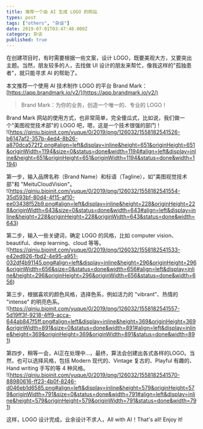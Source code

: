 ```yaml
---
title: 推荐一个由 AI 生成 LOGO 的网站
types: post
tags: ["others", "杂谈"]
date: 2019-07-01T03:47:48.000Z
category: 杂谈
published: true
---
```


在创建项目时，有时需要根据一些文案，设计 LOGO，既要美观大方，又要突出主题。当然，朋友较多的人，去找做 UI 设计的朋友来帮忙，像我这样的"孤独患者"，就只能寻求 AI 的帮助了。

本文推荐一个使用 AI 技术制作 LOGO 的平台 Brand Mark：[https://app.brandmark.io/v2/](https://app.brandmark.io/v2/)

> Brand Mark：为你的业务，创造一个唯一的、专业的 LOGO！


Brand Mark 网站的使用方式，也非常简单，完全傻瓜式，比如说，我们做一个"美图视觉技术部"的 LOGO 吧，嗯，这是一个技术很强的部门！<br />!(https://qiniu.bioinit.com/yuque/0/2019/png/126032/1558182541526-b6147af2-357b-4ed4-8b26-a870dca572f2.png#align=left&display=inline&height=651&originHeight=651&originWidth=1194&size=0&status=done&width=1194#align=left&display=inline&height=651&originHeight=651&originWidth=1194&status=done&width=1194)

第一步，输入品牌名称（Brand Name）和标语（Tagline），如"美图视觉技术部"和 "MeituCloudVision"。<br />!(https://qiniu.bioinit.com/yuque/0/2019/png/126032/1558182541554-35d593bf-80d4-4f15-af10-ee03438f52b9.png#align=left&display=inline&height=228&originHeight=228&originWidth=643&size=0&status=done&width=643#align=left&display=inline&height=228&originHeight=228&originWidth=643&status=done&width=643)

第二步，输入一些关键词，确定 LOGO 的风格，比如 computer vision、beautiful、deep learning、cloud 等等。<br />!(https://qiniu.bioinit.com/yuque/0/2019/png/126032/1558182541533-e42ed926-fbd2-4e95-a951-032df4b91145.png#align=left&display=inline&height=296&originHeight=296&originWidth=656&size=0&status=done&width=656#align=left&display=inline&height=296&originHeight=296&originWidth=656&status=done&width=656)

第三步，根据喜欢的颜色风格，选择色系，例如活力的 "vibrant"、热情的 "intense" 的明亮色系。<br />!(https://qiniu.bioinit.com/yuque/0/2019/png/126032/1558182541557-5d19ff3f-9218-4ff9-acca-644ab847f5ff.png#align=left&display=inline&height=369&originHeight=369&originWidth=891&size=0&status=done&width=891#align=left&display=inline&height=369&originHeight=369&originWidth=891&status=done&width=891)

第四步，稍等一会，AI正在处理中...，最终，算法会创建出各式各样的LOGO。当然，也可以选择风格，包括 Modern 现代的、Vintage 复古的、Playful 有趣的、Hand writing 手写的等 4 种风格。<br />!(https://qiniu.bioinit.com/yuque/0/2019/png/126032/1558182541570-88980616-ff23-4b0f-8246-d046eb1d6585.png#align=left&display=inline&height=579&originHeight=579&originWidth=791&size=0&status=done&width=791#align=left&display=inline&height=579&originHeight=579&originWidth=791&status=done&width=791)

这样，LOGO 设计完成，业余设计不求人，All with AI！That's all! Enjoy it!
